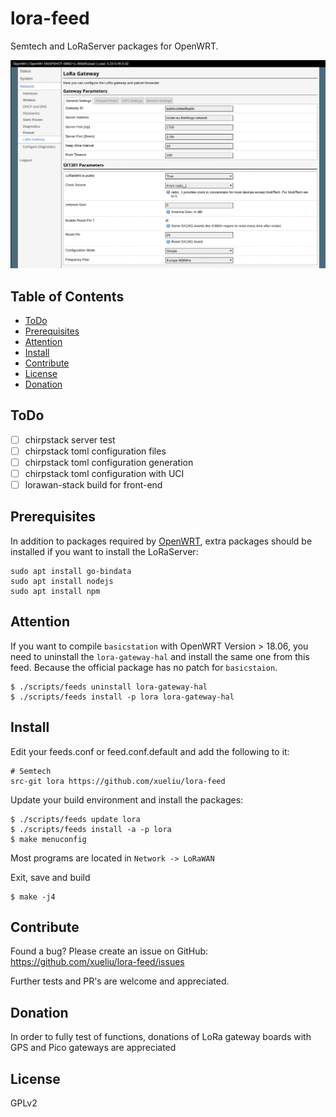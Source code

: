 # lora-feed
Semtech and LoRaServer packages for OpenWRT.

![luci](luci-lora-gateway.png)

## Table of Contents

- [ToDo](#todo)
- [Prerequisites](#prerequisites)
- [Attention](#attention)
- [Install](#install)
- [Contribute](#contribute)
- [License](#license)
- [Donation](#donation)

## ToDo
- [ ] chirpstack server test
- [ ] chirpstack toml configuration files
- [ ] chirpstack toml configuration generation
- [ ] chirpstack toml configuration with UCI
- [ ] lorawan-stack build for front-end

## Prerequisites

In addition to packages required by [OpenWRT](https://openwrt.org/docs/guide-developer/build-system/install-buildsystem), 
extra packages should be installed if you want to install the LoRaServer:

    sudo apt install go-bindata
    sudo apt install nodejs
    sudo apt install npm

## Attention
If you want to compile `basicstation` with OpenWRT Version > 18.06, you need to uninstall the `lora-gateway-hal` 
and install the same one from this feed. Because the official package has no patch for `basicstaion`.

    $ ./scripts/feeds uninstall lora-gateway-hal
    $ ./scripts/feeds install -p lora lora-gateway-hal

## Install

Edit your feeds.conf or feed.conf.default and add the following to it:

    # Semtech
    src-git lora https://github.com/xueliu/lora-feed

Update your build environment and install the packages:

    $ ./scripts/feeds update lora
    $ ./scripts/feeds install -a -p lora
    $ make menuconfig

Most programs are located in `Network -> LoRaWAN`

Exit, save and build

    $ make -j4

## Contribute

Found a bug? Please create an issue on GitHub:
    https://github.com/xueliu/lora-feed/issues

Further tests and PR's are welcome and appreciated.

## Donation

In order to fully test of functions, donations of LoRa gateway boards with GPS and Pico gateways are appreciated

## License

GPLv2
